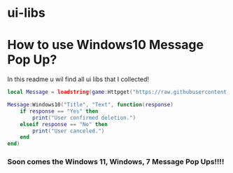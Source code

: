 # ui-libs

# How to use Windows10 Message Pop Up?
In this readme u wil find all ui libs that I collected!
```lua
local Message = loadstring(game:Httpget("https://raw.githubusercontent.com/HacksCreator102/ui-libs/refs/heads/main/src.lua"))()

Message:Windows10("Title", "Text", function(response)
    if response == "Yes" then
        print("User confirmed deletion.")
    elseif response == "No" then
        print("User canceled.")
    end
end)
```
### Soon comes the Windows 11, Windows, 7 Message Pop Ups!!!!
